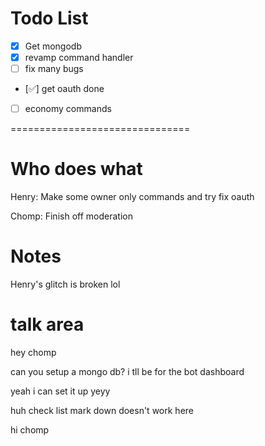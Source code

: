 # Todo List

- [x] Get mongodb
- [x] revamp command handler
- [ ] fix many bugs
- [:white_check_mark:] get oauth done
- [ ] economy commands

===============================

# Who does what

Henry: Make some owner only commands and try fix oauth

Chomp: Finish off moderation

# Notes

Henry's glitch is broken lol

# talk area

hey chomp

can you setup a mongo db? i
tll be for the bot dashboard

yeah i can set it up yeyy

huh check list mark down doesn't work here

hi chomp
